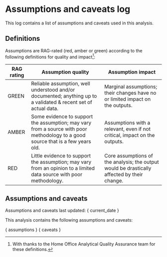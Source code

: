 # Assumptions and caveats log

This log contains a list of assumptions and caveats used in this analysis.

## Definitions

Assumptions are RAG-rated (red, amber or green) according to the following definitions for quality and impact[^1]:

| RAG rating | Assumption quality | Assumption impact |
|------------|--------------------|-------------------|
| GREEN | Reliable assumption, well understood and/or documented; anything up to a validated & recent set of actual data. | Marginal assumptions; their changes have no or limited impact on the outputs.  |
| AMBER | Some evidence to support the assumption; may vary from a source with poor methodology to a good source that is a few years old. | Assumptions with a relevant, even if not critical, impact on the outputs. |
| RED   | Little evidence to support the assumption; may vary from an opinion to a limited data source with poor methodology. | Core assumptions of the analysis; the output would be drastically affected by their change. |

[^1]: With thanks to the Home Office Analytical Quality Assurance team for these definitions.

## Assumptions and caveats

Assumptions and caveats last updated: { current_date }

This analysis contains the following assumptions and caveats:

{ assumptions }
{ caveats }
